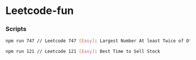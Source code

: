 # Leetcode-fun

### Scripts

```bash
npm run 747 // Leetcode 747 [Easy]: Largest Number At least Twice of Others
```

```bash
npm run 121 // Leetcode 121 [Easy]: Best Time to Sell Stock
```

<!--
```bash
npm run 747 // Runs Leetcode Easy Solution to problem 747
``` -->

